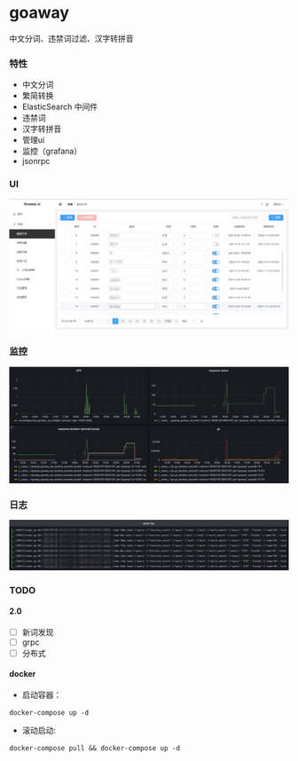 # goaway

中文分词、违禁词过滤、汉字转拼音

### 特性

- 中文分词
- 繁简转换
- ElasticSearch 中间件
- 违禁词
- 汉字转拼音
- 管理ui
- 监控（grafana）
- jsonrpc

### UI

![base ui](.doc/img/base_ui_zh.png)

### 监控

![grafana](.doc/img/grafana.png)

### 日志

![grafana](.doc/img/loki.png)

### TODO

#### 2.0

- [ ] 新词发现
- [ ] grpc
- [ ] 分布式

#### docker

- 启动容器：

```shell
docker-compose up -d
```

- 滚动启动:

```shell
docker-compose pull && docker-compose up -d
```